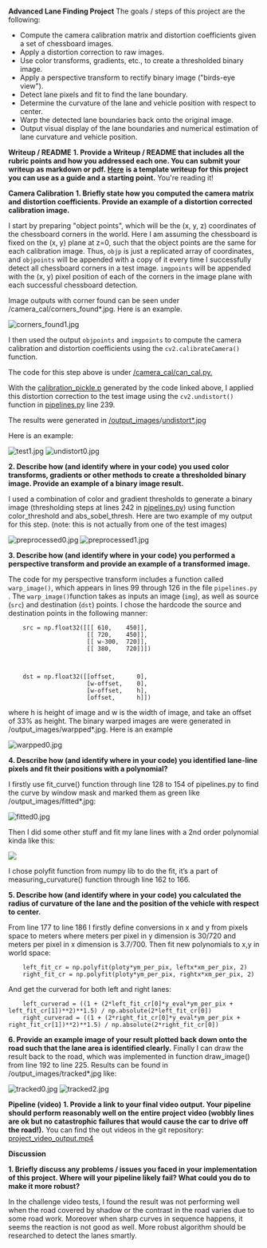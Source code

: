 
# 
**Advanced Lane Finding Project**
The goals / steps of this project are the following:

- Compute the camera calibration matrix and distortion coefficients given a set of chessboard images.
- Apply a distortion correction to raw images.
- Use color transforms, gradients, etc., to create a thresholded binary image.
- Apply a perspective transform to rectify binary image ("birds-eye view").
- Detect lane pixels and fit to find the lane boundary.
- Determine the curvature of the lane and vehicle position with respect to center.
- Warp the detected lane boundaries back onto the original image.
- Output visual display of the lane boundaries and numerical estimation of lane curvature and vehicle position.

**Writeup / README**
**1. Provide a Writeup / README that includes all the rubric points and how you addressed each one. You can submit your writeup as markdown or pdf.** [**Here**](https://github.com/udacity/CarND-Advanced-Lane-Lines/blob/master/writeup_template.md) **is a template writeup for this project you can use as a guide and a starting point.**
You're reading it!


**Camera Calibration**
**1. Briefly state how you computed the camera matrix and distortion coefficients. Provide an example of a distortion corrected calibration image.**



I start by preparing "object points", which will be the (x, y, z) coordinates of the chessboard corners in the world. Here I am assuming the chessboard is fixed on the (x, y) plane at z=0, such that the object points are the same for each calibration image. Thus, `objp` is just a replicated array of coordinates, and `objpoints` will be appended with a copy of it every time I successfully detect all chessboard corners in a test image. `imgpoints` will be appended with the (x, y) pixel position of each of the corners in the image plane with each successful chessboard detection.

Image outputs with corner found can be seen under /camera_cal/corners_found*.jpg. Here is an example.

![corners_found1.jpg](https://github.com/pineal/Advanced_Lane_Lines_Detection/blob/master/camera_cal/corners_found1.jpg?raw=true)


I then used the output `objpoints` and `imgpoints` to compute the camera calibration and distortion coefficients using the `cv2.calibrateCamera()` function. 

The code for this step above is under [/camera_cal/can_cal.py.](https://github.com/pineal/Advanced_Lane_Lines_Detection/blob/master/camera_cal/can_cal.py)

With the [calibration_pickle.p](https://github.com/pineal/Advanced_Lane_Lines_Detection/blob/master/camera_cal/calibration_pickle.p) generated by the code linked above, I applied this distortion correction to the test image using the `cv2.undistort()` function in [pipelines.py](https://github.com/pineal/Advanced_Lane_Lines_Detection/blob/master/pipelines.py) line 239.

The results were generated in [/output_images](https://github.com/pineal/Advanced_Lane_Lines_Detection/tree/master/output_images)/[undistort*.jpg](https://github.com/pineal/Advanced_Lane_Lines_Detection/blob/master/output_images/undistort0.jpg)

Here is an example:

![test1.jpg](https://github.com/pineal/Advanced_Lane_Lines_Detection/blob/master/test_images/test1.jpg?raw=true)
![undistort0.jpg](https://github.com/pineal/Advanced_Lane_Lines_Detection/blob/master/output_images/undistort0.jpg?raw=true)


**2. Describe how (and identify where in your code) you used color transforms, gradients or other methods to create a thresholded binary image. Provide an example of a binary image result.**

I used a combination of color and gradient thresholds to generate a binary image (thresholding steps at lines 242 in [pipelines.py](https://github.com/pineal/Advanced_Lane_Lines_Detection/blob/master/pipelines.py)) using function color_threshold and abs_sobel_thresh. Here are two example of my output for this step. (note: this is not actually from one of the test images)


![preprocessed0.jpg](https://github.com/pineal/Advanced_Lane_Lines_Detection/blob/master/output_images/preprocessed0.jpg?raw=true)
![preprocessed1.jpg](https://github.com/pineal/Advanced_Lane_Lines_Detection/blob/master/output_images/preprocessed1.jpg?raw=true)


**3. Describe how (and identify where in your code) you performed a perspective transform and provide an example of a transformed image.**

The code for my perspective transform includes a function called `warp_image()`, which appears in lines 99 through 126 in the file  `pipelines.py` . The `warp_image()`function takes as inputs an image (`img`), as well as source (`src`) and destination (`dst`) points. I chose the hardcode the source and destination points in the following manner:

        src = np.float32([[[ 610,    450]], 
                          [[ 720,    450]], 
                          [[ w-300,  720]],
                          [[ 380,    720]]])

  

        dst = np.float32([[offset,      0], 
                          [w-offset,    0], 
                          [w-offset,    h], 
                          [offset,      h]])

where h is height of image and w is the width of image, and take an offset of 33% as height.  The binary warped images are were generated in /output_images/warpped*.jpg. Here is an example

![warpped0.jpg](https://github.com/pineal/Advanced_Lane_Lines_Detection/blob/master/output_images/warpped0.jpg?raw=true)


**4. Describe how (and identify where in your code) you identified lane-line pixels and fit their positions with a polynomial?**

I firstly use fit_curve() function through line 128 to 154 of pipelines.py to find the curve by window mask and marked them as green like /output_images/fitted*.jpg:

![fitted0.jpg](https://github.com/pineal/Advanced_Lane_Lines_Detection/blob/master/output_images/fitted0.jpg?raw=true)


Then I did some other stuff and fit my lane lines with a 2nd order polynomial kinda like this:

![](https://github.com/udacity/CarND-Advanced-Lane-Lines/raw/master/examples/color_fit_lines.jpg)


I chose polyfit function from numpy lib to do the fit, it’s a part of measuring_curvature() function through line 162 to 166. 

**5. Describe how (and identify where in your code) you calculated the radius of curvature of the lane and the position of the vehicle with respect to center.**

From line 177 to line 186 I firstly define conversions in x and y from pixels space to meters where meters per pixel in y dimension is 30/720 and  meters per pixel in x dimension is 3.7/700.
Then fit new polynomials to x,y in world space:

        left_fit_cr = np.polyfit(ploty*ym_per_pix, leftx*xm_per_pix, 2)
        right_fit_cr = np.polyfit(ploty*ym_per_pix, rightx*xm_per_pix, 2)

And get the curverad for both left and right lanes:

        left_curverad = ((1 + (2*left_fit_cr[0]*y_eval*ym_per_pix + left_fit_cr[1])**2)**1.5) / np.absolute(2*left_fit_cr[0])
        right_curverad = ((1 + (2*right_fit_cr[0]*y_eval*ym_per_pix + right_fit_cr[1])**2)**1.5) / np.absolute(2*right_fit_cr[0])

**6. Provide an example image of your result plotted back down onto the road such that the lane area is identified clearly.**
Finally I can draw the result back to the road, which was implemented in function draw_image() from line 192 to line 225.
Results can be found in /output_images/tracked*.jpg like:

![tracked0.jpg](https://github.com/pineal/Advanced_Lane_Lines_Detection/blob/master/output_images/tracked0.jpg?raw=true)
![tracked2.jpg](https://github.com/pineal/Advanced_Lane_Lines_Detection/blob/master/output_images/tracked2.jpg?raw=true)


**Pipeline (video)**
**1. Provide a link to your final video output. Your pipeline should perform reasonably well on the entire project video (wobbly lines are ok but no catastrophic failures that would cause the car to drive off the road!).**
You can find the out videos in the git repository:
[project_video_output.mp4](https://github.com/pineal/Advanced_Lane_Lines_Detection/blob/master/project_video_output.mp4)

**Discussion**

**1. Briefly discuss any problems / issues you faced in your implementation of this project. Where will your pipeline likely fail? What could you do to make it more robust?**

In the challenge video tests, I found the result was not performing well when the road covered by shadow or the contrast in the road varies due to some road work. Moreover when sharp curves in sequence happens, it seems the reaction is not good as well. More robust algorithm should be researched to detect the lanes smartly. 

